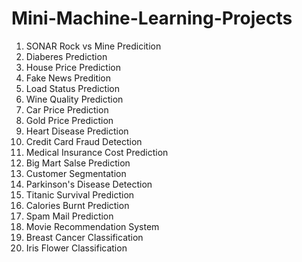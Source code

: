 # Mini-Machine-Learning-Projects



1. SONAR Rock vs Mine Predicition
2. Diaberes Prediction
3. House Price Prediction
4. Fake News Predition
5. Load Status Prediction
6. Wine Quality Prediction
7. Car Price Prediction
8. Gold Price Prediction
9. Heart Disease Prediction
10. Credit Card Fraud Detection
11. Medical Insurance Cost Prediction
12. Big Mart Salse Prediction
13. Customer Segmentation
14. Parkinson's Disease Detection
15. Titanic Survival Prediction
16. Calories Burnt Prediction
17. Spam Mail Prediction
18. Movie Recommendation System
19. Breast Cancer Classification
20. Iris Flower Classification 
